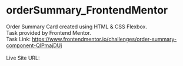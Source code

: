 # orderSummary_FrontendMentor

Order Summary Card created using HTML & CSS Flexbox.<br>
Task provided by Frontend Mentor.<br>
Task Link: https://www.frontendmentor.io/challenges/order-summary-component-QlPmajDUj
<br><br>
Live Site URL: 
